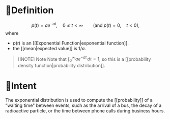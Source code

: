 # 📝Definition
$$
p(t) = a e^{-a t}, \quad 0 \leq t < \infty\qquad \text{(and }p(t) = 0, \quad t<0\text{)},
$$
where
- $p(t)$ is an [[Exponential Function|exponential function]].
- the [[mean|expected value]] is $1/a$.

> [!NOTE] Note
> Note that $\int _0^{\infty } a e^{-a t} \,  dt =1$, so this is a [[probability density function|probability distribution]]. 


# 🎯Intent
The exponential distribution is used to compute the [[probability]] of a “waiting time" between events, such as the arrival of a bus, the decay of a radioactive particle, or the time between phone calls during business hours.